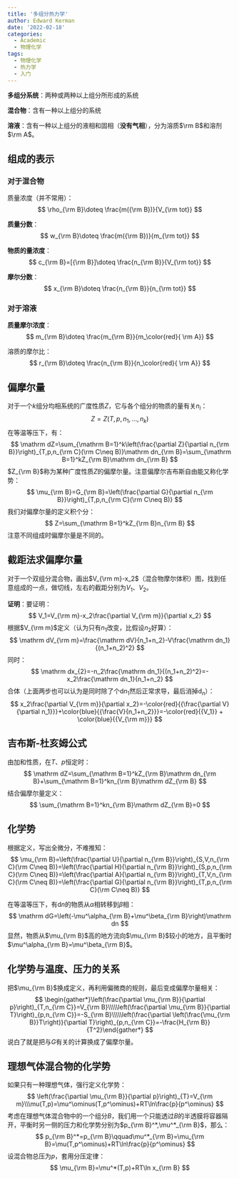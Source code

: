 ```yaml
---
title: '多组分热力学'
author: Edward Kerman
date: '2022-02-18'
categories:
  - Academic
  - 物理化学
tags:
  - 物理化学
  - 热力学
  - 入门
---
```


**多组分系统**：两种或两种以上组分所形成的系统

**混合物**：含有一种以上组分的系统

**溶液**：含有一种以上组分的液相和固相（**没有气相**），分为溶质$\rm B$和溶剂$\rm A$。

## 组成的表示

### 对于混合物

质量浓度（并不常用）：
$$
\rho_{\rm B}\doteq \frac{m({\rm B})}{V_{\rm tot}}
$$

**质量分数**：
$$
w_{\rm B}\doteq \frac{m({\rm B})}{m_{\rm tot}}
$$

**物质的量浓度**：
$$
c_{\rm B}=[{\rm B}]\doteq \frac{n_{\rm B}}{V_{\rm tot}}
$$

**摩尔分数**：
$$
x_{\rm B}\doteq \frac{n_{\rm B}}{n_{\rm tot}}
$$

### 对于溶液

**质量摩尔浓度**：
$$
m_{\rm B}\doteq \frac{m_{\rm B}}{m_\color{red}{ \rm A}}
$$

溶质的摩尔比：
$$
r_{\rm B}\doteq \frac{n_{\rm B}}{n_\color{red}{ \rm A}}
$$

## 偏摩尔量

对于一个$k$组分均相系统的广度性质$Z$，它与各个组分的物质的量有关$n_i$：
$$
Z=Z(T,p,n_1,\dots,n_k)
$$
在等温等压下，有：
$$
\mathrm dZ=\sum_{\mathrm B=1}^k\left(\frac{\partial Z}{\partial n_{\rm B}}\right)_{T,p,n_{\rm C}(\rm C\neq B)}\mathrm dn_{\rm B}=\sum_{\mathrm B=1}^kZ_{\rm B}\mathrm dn_{\rm B}
$$
$Z_{\rm B}$称为某种广度性质$Z$的偏摩尔量。注意偏摩尔吉布斯自由能又称化学势：
$$
\mu_{\rm B}=G_{\rm B}=\left(\frac{\partial G}{\partial n_{\rm B}}\right)_{T,p,n_{\rm C}(\rm C\neq B)}
$$
我们对偏摩尔量的定义积个分：
$$
Z=\sum_{\mathrm B=1}^kZ_{\rm B}n_{\rm B}
$$
注意不同组成时偏摩尔量是不同的。

## 截距法求偏摩尔量

对于一个双组分混合物，画出$V_{\rm m}-x_2$（混合物摩尔体积）图，找到任意组成的一点，做切线，左右的截距分别为$V_1$、$V_2$。

**证明**：要证明：
$$
V_1=V_{\rm m}-x_2\frac{\partial V_{\rm m}}{\partial x_2}
$$
根据$V_{\rm m}$定义（认为只有$n_1$改变，比假设$n_2$好算）：
$$
\mathrm dV_{\rm m}=\frac{\mathrm dV}{n_1+n_2}-V\frac{\mathrm dn_1}{(n_1+n_2)^2}
$$
同时：
$$
\mathrm dx_{2}=-n_2\frac{\mathrm dn_1}{(n_1+n_2)^2}=-x_2\frac{\mathrm dn_1}{n_1+n_2}
$$
合体（上面两步也可以认为是同时除了个$\mathrm dn_1$然后正常求导，最后消掉$\mathrm d_n$）：
$$
x_2\frac{\partial V_{\rm m}}{\partial x_2}=-\color{red}{{\frac{\partial V}{\partial n_1}}}+\color{blue}{{\frac{V}{n_1+n_2}}}=-\color{red}{{V_1}} + \color{blue}{{V_{\rm m}}}
$$

## 吉布斯-杜亥姆公式

由加和性质，在$T$、$p$恒定时：
$$
\mathrm dZ=\sum_{\mathrm B=1}^kZ_{\rm B}\mathrm dn_{\rm B}+\sum_{\mathrm B=1}^kn_{\rm B}\mathrm dZ_{\rm B}
$$
结合偏摩尔量定义：
$$
\sum_{\mathrm B=1}^kn_{\rm B}\mathrm dZ_{\rm B}=0
$$

## 化学势

根据定义，写出全微分，不难推知：
$$
\mu_{\rm B}=\left(\frac{\partial U}{\partial n_{\rm B}}\right)_{S,V,n_{\rm C}(\rm C\neq B)}=\left(\frac{\partial H}{\partial n_{\rm B}}\right)_{S,p,n_{\rm C}(\rm C\neq B)}=\left(\frac{\partial A}{\partial n_{\rm B}}\right)_{T,V,n_{\rm C}(\rm C\neq B)}=\left(\frac{\partial G}{\partial n_{\rm B}}\right)_{T,p,n_{\rm C}(\rm C\neq B)}
$$

在等温等压下，有$\mathrm dn$的物质从$\alpha$相转移到$\beta$相：
$$
\mathrm dG=\left(-\mu^\alpha_{\rm B}+\mu^\beta_{\rm B}\right)\mathrm dn
$$
显然，物质从$\mu_{\rm B}$高的地方流向$\mu_{\rm B}$较小的地方，且平衡时$\mu^\alpha_{\rm B}=\mu^\beta_{\rm B}$。

## 化学势与温度、压力的关系

把$\mu_{\rm B}$换成定义，再利用偏微商的规则，最后变成偏摩尔量相关：
$$
\begin{gather*}\left(\frac{\partial \mu_{\rm B}}{\partial p}\right)_{T,n_{\rm C}}=V_{\rm B}\\\\\left(\frac{\partial \mu_{\rm B}}{\partial T}\right)_{p,n_{\rm C}}=-S_{\rm B}\\\\\left(\frac{\partial \left(\frac{\mu_{\rm B}}T\right)}{\partial T}\right)_{p,n_{\rm C}}=-\frac{H_{\rm B}}{T^2}\end{gather*}
$$
说白了就是把与$G$有关的计算换成了偏摩尔量。

## 理想气体混合物的化学势

如果只有一种理想气体，强行定义化学势：
$$
\left(\frac{\partial \mu_{\rm B}}{\partial p}\right)_{T}=V_{\rm m}\\\mu(T,p)=\mu^\ominus(T,p^\ominus)+RT\ln\frac{p}{p^\ominus}
$$
考虑在理想气体混合物中的一个组分$B$，我们用一个只能透过$B$的半透膜将容器隔开，平衡时另一侧的压力和化学势分别为$p_{\rm B}^*,\mu^*_{\rm B}$，那么：
$$
p_{\rm B}^*=p_{\rm B}\qquad\mu^*_{\rm B}=\mu_{\rm B}=\mu(T,p^\ominus)+RT\ln\frac{p}{p^\ominus}
$$
设混合物总压为$p$，套用分压定律：
$$
\mu_{\rm B}=\mu^*(T,p)+RT\ln x_{\rm B}
$$
